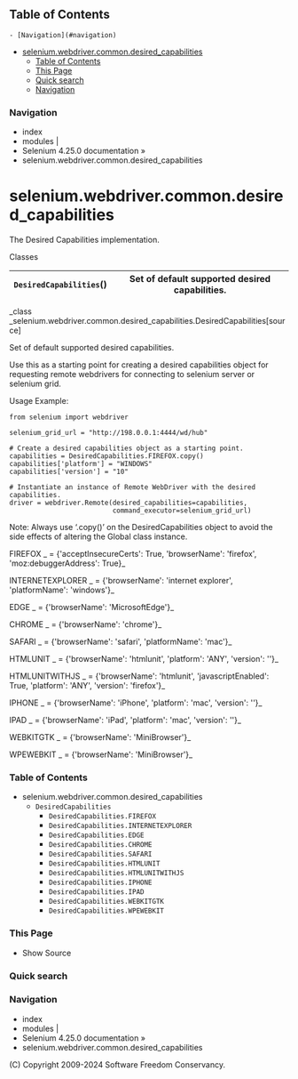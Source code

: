 ## Table of Contents

    - [Navigation](#navigation)
- [selenium.webdriver.common.desired_capabilities](#seleniumwebdrivercommondesired_capabilities)
    - [Table of Contents](#table-of-contents)
    - [This Page](#this-page)
    - [Quick search](#quick-search)
    - [Navigation](#navigation)

### Navigation

  * index
  * modules |
  * Selenium 4.25.0 documentation »
  * selenium.webdriver.common.desired_capabilities

# selenium.webdriver.common.desired_capabilities

The Desired Capabilities implementation.

Classes

`DesiredCapabilities`() | Set of default supported desired capabilities.  
---|---  
  
_class
_selenium.webdriver.common.desired_capabilities.DesiredCapabilities[source]

    

Set of default supported desired capabilities.

Use this as a starting point for creating a desired capabilities object for
requesting remote webdrivers for connecting to selenium server or selenium
grid.

Usage Example:

    
    
    from selenium import webdriver
    
    selenium_grid_url = "http://198.0.0.1:4444/wd/hub"
    
    # Create a desired capabilities object as a starting point.
    capabilities = DesiredCapabilities.FIREFOX.copy()
    capabilities['platform'] = "WINDOWS"
    capabilities['version'] = "10"
    
    # Instantiate an instance of Remote WebDriver with the desired capabilities.
    driver = webdriver.Remote(desired_capabilities=capabilities,
                              command_executor=selenium_grid_url)
    

Note: Always use ‘.copy()’ on the DesiredCapabilities object to avoid the side
effects of altering the Global class instance.

FIREFOX _ = {'acceptInsecureCerts': True, 'browserName': 'firefox',
'moz:debuggerAddress': True}_

    

INTERNETEXPLORER _ = {'browserName': 'internet explorer', 'platformName':
'windows'}_

    

EDGE _ = {'browserName': 'MicrosoftEdge'}_

    

CHROME _ = {'browserName': 'chrome'}_

    

SAFARI _ = {'browserName': 'safari', 'platformName': 'mac'}_

    

HTMLUNIT _ = {'browserName': 'htmlunit', 'platform': 'ANY', 'version': ''}_

    

HTMLUNITWITHJS _ = {'browserName': 'htmlunit', 'javascriptEnabled': True,
'platform': 'ANY', 'version': 'firefox'}_

    

IPHONE _ = {'browserName': 'iPhone', 'platform': 'mac', 'version': ''}_

    

IPAD _ = {'browserName': 'iPad', 'platform': 'mac', 'version': ''}_

    

WEBKITGTK _ = {'browserName': 'MiniBrowser'}_

    

WPEWEBKIT _ = {'browserName': 'MiniBrowser'}_

    

### Table of Contents

  * selenium.webdriver.common.desired_capabilities
    * `DesiredCapabilities`
      * `DesiredCapabilities.FIREFOX`
      * `DesiredCapabilities.INTERNETEXPLORER`
      * `DesiredCapabilities.EDGE`
      * `DesiredCapabilities.CHROME`
      * `DesiredCapabilities.SAFARI`
      * `DesiredCapabilities.HTMLUNIT`
      * `DesiredCapabilities.HTMLUNITWITHJS`
      * `DesiredCapabilities.IPHONE`
      * `DesiredCapabilities.IPAD`
      * `DesiredCapabilities.WEBKITGTK`
      * `DesiredCapabilities.WPEWEBKIT`

### This Page

  * Show Source

### Quick search

### Navigation

  * index
  * modules |
  * Selenium 4.25.0 documentation »
  * selenium.webdriver.common.desired_capabilities

(C) Copyright 2009-2024 Software Freedom Conservancy.